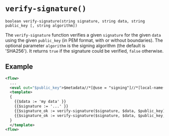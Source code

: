 # `verify-signature()`

```
boolean verify-signature(string signature, string data, string public_key [, string algorithm])
```

The `verify-signature` function verifies a given `signature` for the given `data` using the given `public_key` (in PEM format, with or without boundaries).
The optional parameter `algorithm` is the signing algorithm (the default is 'SHA256').
It returns `true` if the signature could be verified, `false` otherwise.

## Example

```xml
<flow>
  ...
  <eval out="$public_key">$metadata//*[@use = "signing"]//*[local-name() = "X509Certificate"]</eval>
  <template>
  {
    {{$data := 'my data' }}
    {{$signature := '...' }}
    {{$signature_ok := verify-signature($signature, $data, $public_key) }}
    {{$signature_ok := verify-signature($signature, $data, $public_key, 'SHA256') }}
  }
  </template>
<flow>
```
